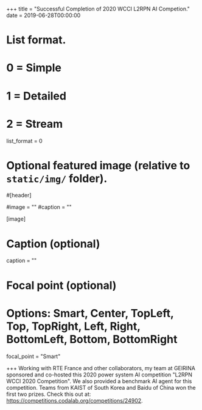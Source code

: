 +++
title = "Successful Completion of 2020 WCCI L2RPN AI Competion."
date = 2019-06-28T00:00:00

# List format.
#   0 = Simple
#   1 = Detailed
#   2 = Stream
list_format = 0

# Optional featured image (relative to `static/img/` folder).
#[header]

#image = ""
#caption = ""

[image]
  # Caption (optional)
  caption = ""
  
  # Focal point (optional)
  # Options: Smart, Center, TopLeft, Top, TopRight, Left, Right, BottomLeft, Bottom, BottomRight
  focal_point = "Smart"

+++
Working with RTE France and other collaborators, my team at GEIRINA sponsored and co-hosted this 2020 power system AI competition "L2RPN WCCI 2020 Competition". We also provided a benchmark AI agent for this competition. Teams from KAIST of South Korea and Baidu of China won the first two prizes. Check this out at: https://competitions.codalab.org/competitions/24902.  
